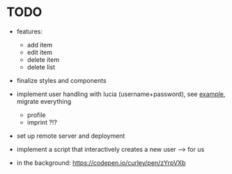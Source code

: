 # TODO

- features:
  - add item
  - edit item
  - delete item
  - delete list
- finalize styles and components

- implement user handling with lucia (username+password), see [example](https://github.com/principle105/sveltekit-lucia-prisma-oauth), migrate everything

  - profile
  - imprint ?!?

- set up remote server and deployment
- implement a script that interactively creates a new user --> for us

- in the background: https://codepen.io/curley/pen/zYrpVXb
